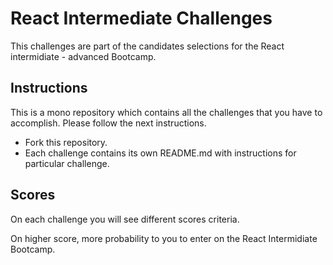 # React Intermediate Challenges
This challenges are part of the candidates selections for the React intermidiate - advanced Bootcamp.

## Instructions
This is a mono repository which contains all the challenges that you have to accomplish. Please follow the next instructions.

- Fork this repository.
- Each challenge contains its own README.md with instructions for particular challenge.

## Scores

On each challenge you will see different scores criteria.

On higher score, more probability to you to enter on the React Intermidiate Bootcamp.
